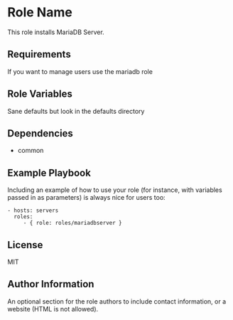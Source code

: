 Role Name
=========

This role installs MariaDB Server.

Requirements
------------

If you want to manage users use the mariadb role

Role Variables
--------------

Sane defaults but look in the defaults directory

Dependencies
------------

- common

Example Playbook
----------------

Including an example of how to use your role (for instance, with variables
passed in as parameters) is always nice for users too:

    - hosts: servers
      roles:
         - { role: roles/mariadbserver }

License
-------

MIT

Author Information
------------------

An optional section for the role authors to include contact information, or a
website (HTML is not allowed).
